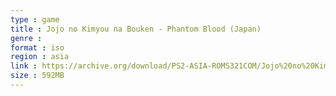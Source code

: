 ```yaml
---
type : game
title : Jojo no Kimyou na Bouken - Phantom Blood (Japan)
genre : 
format : iso
region : asia
link : https://archive.org/download/PS2-ASIA-ROMS321COM/Jojo%20no%20Kimyou%20na%20Bouken%20-%20Phantom%20Blood%20%28Japan%29.7z
size : 592MB
---
```

